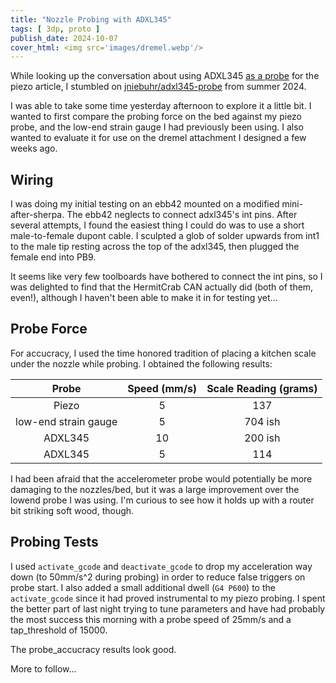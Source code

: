 ```yaml
---
title: "Nozzle Probing with ADXL345"
tags: [ 3dp, proto ]
publish_date: 2024-10-07
cover_html: <img src='images/dremel.webp'/>
---
```


While looking up the conversation about using ADXL345
[as a probe](https://github.com/Klipper3d/klipper/issues/3741) for the piezo
article, I stumbled on
[jniebuhr/adxl345-probe](https://github.com/jniebuhr/adxl345-probe) from summer
2024.

I was able to take some time yesterday afternoon to explore it a little bit. I
wanted to first compare the probing force on the bed against my piezo probe, and
the low-end strain gauge I had previously been using. I also wanted to evaluate
it for use on the dremel attachment I designed a few weeks ago.

## Wiring

I was doing my initial testing on an ebb42 mounted on a modified
mini-after-sherpa. The ebb42 neglects to connect adxl345's int pins. After
several attempts, I found the easiest thing I could do was to use a short
male-to-female dupont cable. I sculpted a glob of solder upwards from int1 to
the male tip resting across the top of the adxl345, then plugged the female end
into PB9.

It seems like very few toolboards have bothered to connect the int pins, so I
was delighted to find that the HermitCrab CAN actually did (both of them,
even!), although I haven't been able to make it in for testing yet...

## Probe Force

For accucracy, I used the time honored tradition of placing a kitchen scale
under the nozzle while probing. I obtained the following results:

|        Probe         | Speed (mm/s) | Scale Reading (grams) |
| :------------------: | :----------: | :-------------------: |
|        Piezo         |      5       |          137          |
| low-end strain gauge |      5       |        704 ish        |
|       ADXL345        |      10      |        200 ish        |
|       ADXL345        |      5       |          114          |

I had been afraid that the accelerometer probe would potentially be more damaging to the nozzles/bed, but it was a large improvement over the lowend probe I was using. I'm curious to see how it holds up with a router bit striking soft wood, though.

## Probing Tests

I used `activate_gcode` and `deactivate_gcode` to drop my acceleration way down (to 50mm/s^2 during probing) in order to reduce false triggers on probe start. I also added a small additional dwell (`G4 P600`) to the `activate_gcode` since it had proved instrumental to my piezo probing. I spent the better part of last night trying to tune parameters and have had probably the most success this morning with a probe speed of 25mm/s and a tap_threshold of 15000. 

The probe_accucracy results look good. 

More to follow...